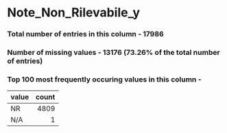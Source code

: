
# Note_Non_Rilevabile_y

### Total number of entries in this column - 17986

### Number of missing values - 13176 (73.26% of the total number of entries)

### Top 100 most frequently occuring values in this column -

| value   |   count |
|:--------|--------:|
| NR      |    4809 |
| N/A     |       1 |
